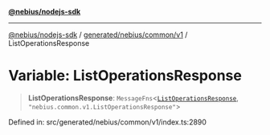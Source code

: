 [**@nebius/nodejs-sdk**](../../../../../README.md)

***

[@nebius/nodejs-sdk](../../../../../README.md) / [generated/nebius/common/v1](../README.md) / ListOperationsResponse

# Variable: ListOperationsResponse

> **ListOperationsResponse**: `MessageFns`\<[`ListOperationsResponse`](../interfaces/ListOperationsResponse.md), `"nebius.common.v1.ListOperationsResponse"`\>

Defined in: src/generated/nebius/common/v1/index.ts:2890
